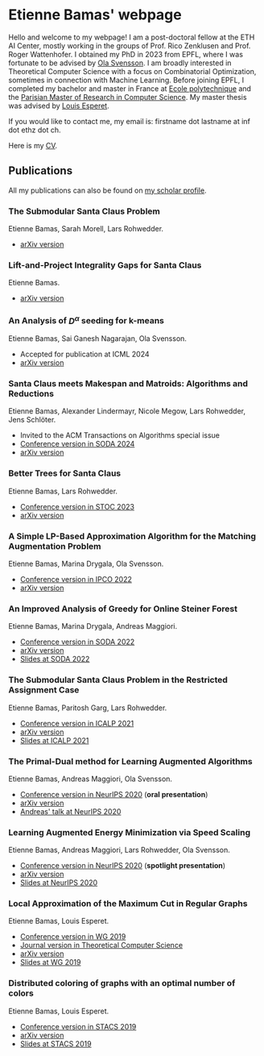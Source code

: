 # Etienne Bamas' webpage

Hello and welcome to my webpage! I am a post-doctoral fellow at the ETH AI Center, mostly working in the groups of Prof. Rico Zenklusen and Prof. Roger Wattenhofer. I obtained my PhD in 2023 from EPFL, where I was fortunate to be advised by [Ola Svensson](https://theory.epfl.ch/osven/). I am broadly interested in Theoretical Computer Science with a focus on Combinatorial Optimization, sometimes in connection with Machine Learning. Before joining EPFL, I completed my bachelor and master in France at [Ecole polytechnique](https://www.polytechnique.edu/en) and the [Parisian Master of Research in Computer Science](https://wikimpri.dptinfo.ens-cachan.fr/doku.php). My master thesis was advised by [Louis Esperet](https://oc.g-scop.grenoble-inp.fr/esperet/).

If you would like to contact me, my email is: firstname dot lastname at inf dot ethz dot ch.

Here is my [CV](pdf/CV.pdf).


## Publications

All my publications can also be found on [my scholar profile](https://scholar.google.com/citations?user=Cu8EcIAAAAAJ&).

### The Submodular Santa Claus Problem
Etienne Bamas, Sarah Morell, Lars Rohwedder.
* [arXiv version](https://arxiv.org/abs/2407.04824)

### Lift-and-Project Integrality Gaps for Santa Claus
Etienne Bamas.
* [arXiv version](https://arxiv.org/abs/2406.18273)

### An Analysis of $D^\alpha$ seeding for k-means
Etienne Bamas, Sai Ganesh Nagarajan, Ola Svensson.
* Accepted for publication at ICML 2024
* [arXiv version](https://arxiv.org/abs/2310.13474)

### Santa Claus meets Makespan and Matroids: Algorithms and Reductions
Etienne Bamas,  Alexander Lindermayr, Nicole Megow, Lars Rohwedder, Jens Schlöter.
* Invited to the ACM Transactions on Algorithms special issue
* [Conference version in SODA 2024](https://epubs.siam.org/doi/10.1137/1.9781611977912.100)
* [arXiv version](https://arxiv.org/abs/2307.08453)

### Better Trees for Santa Claus
Etienne Bamas, Lars Rohwedder.
* [Conference version in STOC 2023](https://dl.acm.org/doi/10.1145/3564246.3585174)
* [arXiv version](https://arxiv.org/abs/2211.14259)

### A Simple LP-Based Approximation Algorithm for the Matching Augmentation Problem
Etienne Bamas, Marina Drygala, Ola Svensson.
* [Conference version in IPCO 2022](https://link.springer.com/chapter/10.1007/978-3-031-06901-7_5)
* [arXiv version](https://arxiv.org/pdf/2202.07283.pdf)

### An Improved Analysis of Greedy for Online Steiner Forest
Etienne Bamas, Marina Drygala, Andreas Maggiori.  
* [Conference version in SODA 2022](https://epubs.siam.org/doi/abs/10.1137/1.9781611977073.125)
* [arXiv version](https://arxiv.org/pdf/2111.10086.pdf)
* [Slides at SODA 2022](/pdf/SODA22_presentation.pdf)

### The Submodular Santa Claus Problem in the Restricted Assignment Case
Etienne Bamas, Paritosh Garg, Lars Rohwedder.
* [Conference version in ICALP 2021](https://drops.dagstuhl.de/opus/volltexte/2021/14091/)
* [arXiv version](https://arxiv.org/pdf/2011.06939.pdf)
* [Slides at ICALP 2021](/pdf/ICALP_21_presentation.pdf)

### The Primal-Dual method for Learning Augmented Algorithms
Etienne Bamas, Andreas Maggiori, Ola Svensson.
* [Conference version in NeurIPS 2020](https://proceedings.neurips.cc/paper/2020/hash/e834cb114d33f729dbc9c7fb0c6bb607-Abstract.html) (**oral presentation**)
* [arXiv version](https://arxiv.org/pdf/2010.11632.pdf)
* [Andreas' talk at NeurIPS 2020](https://slideslive.com/38938546/the-primaldual-method-for-learning-augmented-algorithms)

### Learning Augmented Energy Minimization via Speed Scaling
Etienne Bamas, Andreas Maggiori, Lars Rohwedder, Ola Svensson.
* [Conference version in NeurIPS 2020](https://proceedings.neurips.cc/paper/2020/hash/af94ed0d6f5acc95f97170e3685f16c0-Abstract.html) (**spotlight presentation**)
* [arXiv version](https://arxiv.org/pdf/2010.11629.pdf)
* [Slides at NeurIPS 2020](/pdf/NeurIPS_LAS.pdf)

### Local Approximation of the Maximum Cut in Regular Graphs
Etienne Bamas, Louis Esperet.
* [Conference version in WG 2019](https://link.springer.com/chapter/10.1007/978-3-030-30786-8_6)
* [Journal version in Theoretical Computer Science](https://www.sciencedirect.com/science/article/pii/S0304397520301596)
* [arXiv version](https://arxiv.org/pdf/1902.04899.pdf)
* [Slides at WG 2019](/pdf/WG2019.pdf)

### Distributed coloring of graphs with an optimal number of colors
Etienne Bamas, Louis Esperet.
* [Conference version in STACS 2019](https://drops.dagstuhl.de/opus/volltexte/2019/10249/)
* [arXiv version](https://arxiv.org/pdf/1809.08140.pdf)
* [Slides at STACS 2019](/pdf/stacs2019.pdf)

